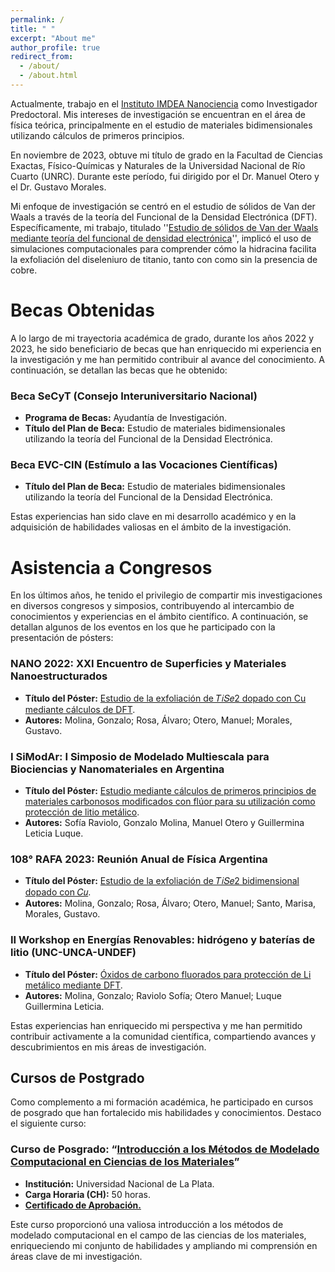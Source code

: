 ```yaml
---
permalink: /
title: " "
excerpt: "About me"
author_profile: true
redirect_from: 
  - /about/
  - /about.html
---
```


Actualmente, trabajo en el [Instituto IMDEA Nanociencia](https://www.nanociencia.imdea.org/es/) como Investigador Predoctoral. Mis intereses de investigación se encuentran en el área de física teórica, principalmente en el estudio de materiales bidimensionales utilizando cálculos de primeros principios.

En noviembre de 2023, obtuve mi título de grado en la Facultad de Ciencias Exactas, Físico-Químicas y Naturales de la Universidad Nacional de Río Cuarto (UNRC). Durante este período, fui dirigido por el Dr. Manuel Otero y el Dr. Gustavo Morales.

Mi enfoque de investigación se centró en el estudio de sólidos de Van der Waals a través de la teoría del Funcional de la Densidad Electrónica (DFT). Específicamente, mi trabajo, titulado ''[Estudio de sólidos de Van der Waals mediante teoría del funcional de densidad electrónica](https://g98molina.github.io/files/Tesis_Molina.pdf)'', implicó el uso de simulaciones computacionales para comprender cómo la hidracina facilita la exfoliación del diseleniuro de titanio, tanto con como sin la presencia de cobre.

Becas Obtenidas
======
A lo largo de mi trayectoria académica de grado, durante los años 2022 y 2023, he sido beneficiario de becas que han enriquecido mi experiencia en la investigación y me han permitido contribuir al avance del conocimiento. A continuación, se detallan las becas que he obtenido:

### Beca SeCyT (Consejo Interuniversitario Nacional)
- **Programa de Becas:** Ayudantía de Investigación.
- **Título del Plan de Beca:** Estudio de materiales bidimensionales utilizando la teoría del Funcional de la Densidad Electrónica.

### Beca EVC-CIN (Estímulo a las Vocaciones Científicas)
- **Título del Plan de Beca:** Estudio de materiales bidimensionales utilizando la teoría del Funcional de la Densidad Electrónica.

Estas experiencias han sido clave en mi desarrollo académico y en la adquisición de habilidades valiosas en el ámbito de la investigación.

Asistencia a Congresos
======
En los últimos años, he tenido el privilegio de compartir mis investigaciones en diversos congresos y simposios, contribuyendo al intercambio de conocimientos y experiencias en el ámbito científico. A continuación, se detallan algunos de los eventos en los que he participado con la presentación de pósters:

### NANO 2022: XXI Encuentro de Superficies y Materiales Nanoestructurados
- **Título del Póster:** [Estudio de la exfoliación de 𝑇𝑖𝑆𝑒2 dopado con Cu mediante cálculos de DFT](https://g98molina.github.io/files/Resumen-NANO2022.pdf).
- **Autores:** Molina, Gonzalo; Rosa, Álvaro; Otero, Manuel; Morales, Gustavo.

### I SiModAr: I Simposio de Modelado Multiescala para Biociencias y Nanomateriales en Argentina
- **Título del Póster:** [Estudio mediante cálculos de primeros principios de materiales carbonosos modificados con flúor para su utilización como protección de litio metálico](https://g98molina.github.io/files/Resumen-SIMODAR2022.pdf).
- **Autores:** Sofía Raviolo, Gonzalo Molina, Manuel Otero y Guillermina Leticia Luque.

### 108° RAFA 2023: Reunión Anual de Física Argentina
- **Título del Póster:** [Estudio de la exfoliación de 𝑇𝑖𝑆𝑒2 bidimensional dopado con 𝐶𝑢](https://g98molina.github.io/files/Rafa.pdf).
- **Autores:** Molina, Gonzalo; Rosa, Álvaro; Otero, Manuel; Santo, Marisa, Morales, Gustavo.

### II Workshop en Energías Renovables: hidrógeno y baterías de litio (UNC-UNCA-UNDEF)
- **Título del Póster:** [Óxidos de carbono fluorados para protección de Li metálico mediante DFT](https://g98molina.github.io/files/posterWER2023.pdf).
- **Autores:** Molina, Gonzalo; Raviolo Sofía; Otero Manuel; Luque Guillermina Leticia.

Estas experiencias han enriquecido mi perspectiva y me han permitido contribuir activamente a la comunidad científica, compartiendo avances y descubrimientos en mis áreas de investigación.

Cursos de Postgrado
------
Como complemento a mi formación académica, he participado en cursos de posgrado que han fortalecido mis habilidades y conocimientos. Destaco el siguiente curso:

### Curso de Posgrado: “[Introducción a los Métodos de Modelado Computacional en Ciencias de los Materiales](https://g98molina.github.io/files/Programa_Curso-Introd.Modelado.Computacional.pdf)”
- **Institución:** Universidad Nacional de La Plata.
- **Carga Horaria (CH):** 50 horas.
- **[Certificado de Aprobación.](https://g98molina.github.io/files/cert-DFT.pdf)**

Este curso proporcionó una valiosa introducción a los métodos de modelado computacional en el campo de las ciencias de los materiales, enriqueciendo mi conjunto de habilidades y ampliando mi comprensión en áreas clave de mi investigación.

